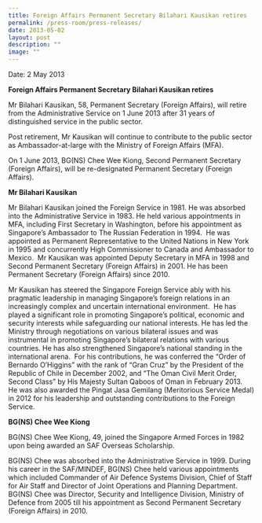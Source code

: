 ```yaml
---
title: Foreign Affairs Permanent Secretary Bilahari Kausikan retires
permalink: /press-room/press-releases/
date: 2013-05-02
layout: post
description: ""
image: ""
---
```


Date: 2 May 2013

**Foreign Affairs Permanent Secretary Bilahari Kausikan retires**

Mr Bilahari Kausikan, 58, Permanent Secretary (Foreign Affairs), will retire from the Administrative Service on 1 June 2013 after 31 years of distinguished service in the public sector.  
  
Post retirement, Mr Kausikan will continue to contribute to the public sector as Ambassador-at-large with the Ministry of Foreign Affairs (MFA).  
  
On 1 June 2013, BG(NS) Chee Wee Kiong, Second Permanent Secretary (Foreign Affairs), will be re-designated Permanent Secretary (Foreign Affairs).  
  
**Mr Bilahari Kausikan**

Mr Bilahari Kausikan joined the Foreign Service in 1981. He was absorbed into the Administrative Service in 1983. He held various appointments in MFA, including First Secretary in Washington, before his appointment as Singapore’s Ambassador to The Russian Federation in 1994.  He was appointed as Permanent Representative to the United Nations in New York in 1995 and concurrently High Commissioner to Canada and Ambassador to Mexico.  Mr Kausikan was appointed Deputy Secretary in MFA in 1998 and Second Permanent Secretary (Foreign Affairs) in 2001. He has been Permanent Secretary (Foreign Affairs) since 2010.  
  
Mr Kausikan has steered the Singapore Foreign Service ably with his pragmatic leadership in managing Singapore’s foreign relations in an increasingly complex and uncertain international environment.  He has played a significant role in promoting Singapore’s political, economic and security interests while safeguarding our national interests. He has led the Ministry through negotiations on various bilateral issues and was instrumental in promoting Singapore’s bilateral relations with various countries. He has also strengthened Singapore’s national standing in the international arena.  For his contributions, he was conferred the “Order of Bernardo O’Higgins” with the rank of “Gran Cruz” by the President of the Republic of Chile in December 2002, and “The Oman Civil Merit Order, Second Class” by His Majesty Sultan Qaboos of Oman in February 2013.  He was also awarded the Pingat Jasa Gemilang (Meritorious Service Medal) in 2012 for his leadership and outstanding contributions to the Foreign Service.  
  
**BG(NS) Chee Wee Kiong**

BG(NS) Chee Wee Kiong, 49, joined the Singapore Armed Forces in 1982 upon being awarded an SAF Overseas Scholarship.   
  
BG(NS) Chee was absorbed into the Administrative Service in 1999. During his career in the SAF/MINDEF, BG(NS) Chee held various appointments which included Commander of Air Defence Systems Division, Chief of Staff for Air Staff and Director of Joint Operations and Planning Department. BG(NS) Chee was Director, Security and Intelligence Division, Ministry of Defence from 2005 till his appointment as Second Permanent Secretary (Foreign Affairs) in 2010.